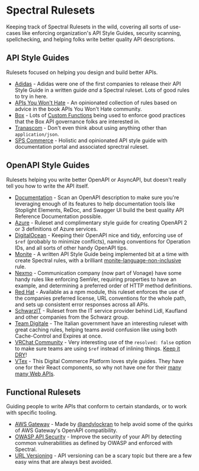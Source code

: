 # Spectral Rulesets

Keeping track of Spectral Rulesets in the wild, covering all sorts of use-cases like enforcing organization's API Style Guides, security scanning, spellchecking, and helping folks write better quality API descriptions.

## API Style Guides

Rulesets focused on helping you design and build better APIs.

- [Adidas](https://github.com/adidas/api-guidelines/blob/master/.spectral.yml) - Adidas were one of the first companies to release their API Style Guide in a written guide _and_ a Spectral ruleset. Lots of good rules to try in here.
- [APIs You Won't Hate](https://github.com/apisyouwonthate/style-guide) - An opinionated collection of rules based on advice in the book APIs You Won't Hate community. 
- [Box](https://github.com/box/box-openapi/blob/main/.spectral.yml) - Lots of [Custom Functions](https://meta.stoplight.io/docs/spectral/ZG9jOjI1MTkw-custom-functions) being used to enforce good practices that the Box API governance folks are interested in.
- [Tranascom](https://github.com/transcom/mymove/blob/master/swagger-def/.spectral.yml) - Don't even think about using anything other than `application/json`.
- [SPS Commerce](https://github.com/spscommerce/sps-api-standards) - Holistic and opinionated API style guide with documentation portal and associated sprectral ruleset.

## OpenAPI Style Guides

Rulesets helping you write better OpenAPI or AsyncAPI, but doesn't really tell you how to write the API itself.

- [Documentation](https://github.com/stoplightio/spectral-documentation) - Scan an OpenAPI description to make sure you're leveraging enough of its features to help documentation tools like Stoplight Elements, ReDoc, and Swagger UI build the best quality API Reference Documentation possible.
- [Azure](https://github.com/Azure/azure-api-style-guide/blob/main/spectral.yaml) - Ruleset and complimentary style guide for creating OpenAPI 2 or 3 definitions of Azure services.
- [DigitalOcean](https://github.com/digitalocean/openapi/blob/main/spectral/ruleset.yml) - Keeping their OpenAPI nice and tidy, enforcing use of `$ref` (probably to minimize conflicts), naming conventions for Operation IDs, and all sorts of other handy OpenAPI tips.
- [Monite](https://github.com/team-monite/api-style-guide/blob/main/Guidelines.md) - A written API Style Guide being implemented bit at a time with create Spectral rules, with a brilliant [monite-language-non-inclusive](https://github.com/team-monite/api-style-guide/blob/main/spectral/monite.section2-language.yaml) rule.
- [Nexmo](https://github.com/Nexmo/api-specification/blob/main/.spectral.yml) - Communication company (now part of Vonage) have some handy rules like enforcing SemVer, requiring properties to have an example, and determining a preferred order of HTTP method definitions.
- [Red Hat](https://github.com/redhat-developer/app-services-api-guidelines/tree/main/spectral) - Available as a npm module, this ruleset enforces the use of the companies preferred license, URL conventions for the whole path, and sets up consistent error responses across all APIs.
- [SchwarzIT](https://github.com/SchwarzIT/api-linter-rules/blob/main/spectral.yml) - Ruleset from the IT service provider behind Lidl, Kaufland and other companies from the Schwarz group.
- [Team Digitale](https://github.com/teamdigitale/api-openapi-samples/blob/master/.spectral.yml) - The Italian government have an interesting ruleset with great caching rules, helping teams avoid confusion like using both Cache-Control and Expires at once.
- [VRChat Community](https://github.com/vrchatapi/specification/blob/main/.spectral.yaml) - Very interesting use of the `resolved: false` option to make sure teams are using `$ref` instead of inlining things. [Keep it DRY](https://blog.stoplight.io/keeping-openapi-dry-and-portable)!
- [VTex](https://github.com/vtex/openapi-schemas/blob/master/.spectral.yml) - This Digital Commerce Platform loves style guides. They have one for their React components, so why not have one for their [many many Web APIs](https://github.com/vtex/openapi-schemas).

## Functional Rulesets

Guiding people to write APIs that conform to certain standards, or to work with specific tooling.

- [AWS Gateway](https://github.com/andylockran/spectral-aws-apigateway-ruleset) - Made by [@andylockran](https://github.com/andylockran) to help avoid some of the quirks of AWS Gateway's OpenAPI compatibility. 
- [OWASP API Security](https://github.com/stoplightio/spectral-owasp-ruleset) - Improve the security of your API by detecting common vulnerabilities as defined by OWASP and enforced with Spectral. 
- [URL Versioning](https://github.com/stoplightio/spectral-url-versioning) - API versioning can be a scary topic but there are a few easy wins that are always best avoided.
